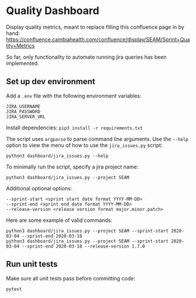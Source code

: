 # Quality Dashboard

Display quality metrics, meant to replace filling this confluence page in by hand: https://confluence.cambiahealth.com/confluence/display/SEAM/Sprint+Quality+Metrics

So far, only functionality to automate running jira queries has been implemented.

## Set up dev environment
Add a `.env` file with the following environment variables:
```
JIRA_USERNAME
JIRA_PASSWORD
JIRA_SERVER_URL
```

Install dependencies:
`pip3 install -r requirements.txt`

The script uses `argparse` to parse command line arguments. Use the `--help` option to view the menu of how to use the `jira_issues.py` script:

`python3 dashboard/jira_issues.py --help`

To minimally run the script, specify a jira project name:

`python3 dashboard/jira_issues.py --project SEAM`

Additional optional options:

```
--sprint-start <sprint start date format YYYY-MM-DD>
--sprint-end <sprint end date format YYYY-MM-DD>
--release-version <release version format major.minor.patch>
```

Here are some example of valid commands:

```
python3 dashboard/jira_issues.py --project SEAM --sprint-start 2020-03-04 --sprint-end 2020-03-18
python3 dashboard/jira_issues.py --project SEAM --sprint-start 2020-03-04 --sprint-end 2020-03-18 --release-version 1.7.0
```

## Run unit tests

Make sure all unit tests pass before committing code:

`pytest`